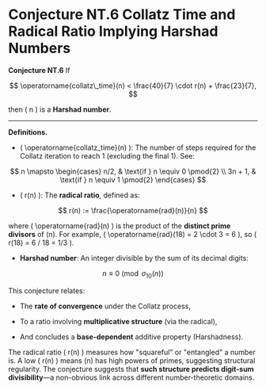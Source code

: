 # Conjecture NT.6 Collatz Time and Radical Ratio Implying Harshad Numbers

**Conjecture NT.6**
If

$$
\operatorname{collatz\_time}(n) < \frac{40}{7} \cdot r(n) + \frac{23}{7},
$$

then \( n \) is a **Harshad number**.

---

**Definitions.**

- \( \operatorname{collatz\_time}(n) \):  The number of steps required for the Collatz iteration to reach 1 (excluding the final 1). See:

$$
  n \mapsto
  \begin{cases}
    n/2, & \text{if } n \equiv 0 \pmod{2} \\
    3n + 1, & \text{if } n \equiv 1 \pmod{2}
  \end{cases}
$$

- \( r(n) \):
  The **radical ratio**, defined as:

$$
r(n) := \frac{\operatorname{rad}(n)}{n}
$$

where \( \operatorname{rad}(n) \) is the product of the **distinct prime divisors** of \(n\).  For example, \( \operatorname{rad}(18) = 2 \cdot 3 = 6 \), so \( r(18) = 6 / 18 = 1/3 \).

- **Harshad number**:
  An integer divisible by the sum of its decimal digits:

$$
  n \equiv 0 \pmod{\sigma_{10}(n)}
$$

This conjecture relates:

- The **rate of convergence** under the Collatz process,

- To a ratio involving **multiplicative structure** (via the radical),

- And concludes a **base-dependent** additive property (Harshadness).

The radical ratio \( r(n) \) measures how "squareful" or "entangled" a number is. A low \( r(n) \) means \(n\) has high powers of primes, suggesting structural regularity. The conjecture suggests that **such structure predicts digit-sum divisibility**—a non-obvious link across different number-theoretic domains.
